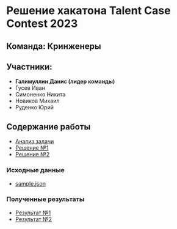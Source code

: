# Решение хакатона Talent Case Contest 2023
## Команда: Кринженеры
## Участники:
* **Галимуллин Данис (лидер команды)**
* Гусев Иван
* Симоненко Никита
* Новиков Михаил
* Руденко Юрий

## Содержание работы
* [Анализ задачи](./solutions/Analisys.ipynb)
* [Решение №1](./solutions/Solution/Solution1.ipynb)
* [Решение №2](./solutions/Solution/Solution2.ipynb)

### Исходные данные
* [sample.json](./data/sample.json)

### Полученные результаты
* [Результат №1](./output/solution1-result.json)
* [Результат №2](./output/solution2-result.json)